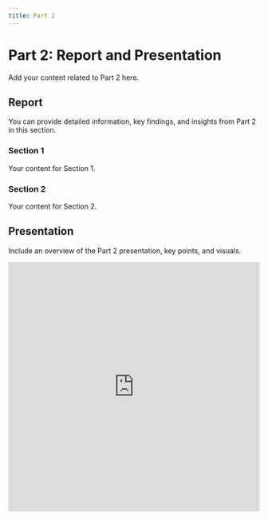 ```yaml
---
title: Part 2
---
```


# Part 2: Report and Presentation

Add your content related to Part 2 here.

## Report

You can provide detailed information, key findings, and insights from Part 2 in this section.

### Section 1

Your content for Section 1.

### Section 2

Your content for Section 2.

## Presentation

Include an overview of the Part 2 presentation, key points, and visuals.

<iframe src="https://docs.google.com/presentation/d/e/19FndZKpSuuN60sjOCT01m1P3U09aq7UXC946i0DwN5I/embed" width="100%" height="500" frameborder="0" allowfullscreen="true" mozallowfullscreen="true" webkitallowfullscreen="true"></iframe>